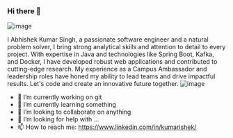 
<!--You can check my linkedin profile:
    🔭 I’m currently working on self learning
    🌱 I’m currently different software tools/ Biometric solving problems
    👯 I’m looking to collaboration 

**anshuhishek/anshuhishek** is .✨ _special_ ✨ a repository because its `README.md` (this file) appears on your GitHub profile.
-->
### Hi there 👋
![image](https://github.com/anshuhishek/anshuhishek/assets/85212273/795204cb-9979-422a-8a1f-f319bd8e211c)


I Abhishek Kumar Singh, a passionate software engineer and a natural problem solver, I bring strong analytical skills and attention to detail to every project. With expertise in Java and technologies like Spring Boot, Kafka, and Docker, I have developed robust web applications and contributed to cutting-edge research. My experience as a Campus Ambassador and leadership roles have honed my ability to lead teams and drive impactful results. Let's code and create an innovative future together.  ![image](https://github.com/anshuhishek/anshuhishek/assets/85212273/3f8f70ca-4e96-4b45-9c21-d64fe9935cf3)
- 🔭 I’m currently working on git
- 🌱 I’m currently learning something
- 👯 I’m looking to collaborate on anything
- 🤔 I’m looking for help with ...
- 📫 How to reach me:  https://www.linkedin.com/in/kumarishek/ 
<!--- 💬 Ask me about ...
- 📫 How to reach me:  https://www.linkedin.com/in/kumarishek/ 
- 😄 Pronouns: ...
- ⚡ Fun fact: 

